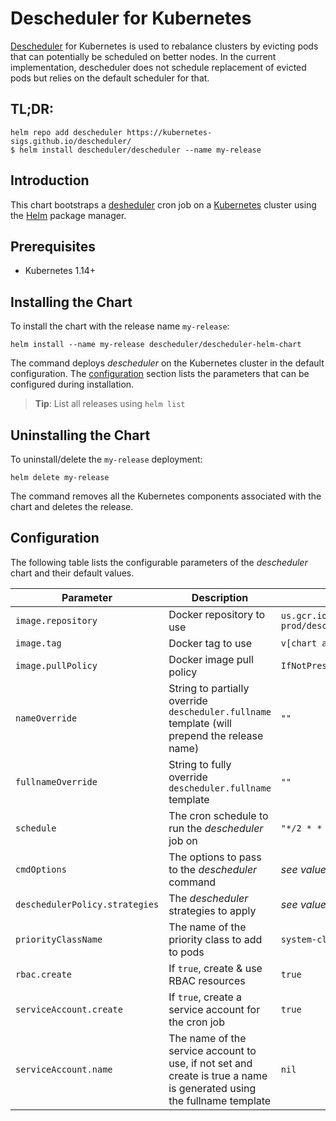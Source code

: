 # Descheduler for Kubernetes

[Descheduler](https://github.com/kubernetes-sigs/descheduler/) for Kubernetes is used to rebalance clusters by evicting pods that can potentially be scheduled on better nodes. In the current implementation, descheduler does not schedule replacement of evicted pods but relies on the default scheduler for that.

## TL;DR:

```shell
helm repo add descheduler https://kubernetes-sigs.github.io/descheduler/
$ helm install descheduler/descheduler --name my-release
```

## Introduction

This chart bootstraps a [desheduler](https://github.com/kubernetes-sigs/descheduler/) cron job on a [Kubernetes](http://kubernetes.io) cluster using the [Helm](https://helm.sh) package manager.

## Prerequisites

- Kubernetes 1.14+

## Installing the Chart

To install the chart with the release name `my-release`:

```shell
helm install --name my-release descheduler/descheduler-helm-chart
```

The command deploys _descheduler_ on the Kubernetes cluster in the default configuration. The [configuration](#configuration) section lists the parameters that can be configured during installation.

> **Tip**: List all releases using `helm list`

## Uninstalling the Chart

To uninstall/delete the `my-release` deployment:

```shell
helm delete my-release
```

The command removes all the Kubernetes components associated with the chart and deletes the release.

## Configuration

The following table lists the configurable parameters of the _descheduler_ chart and their default values.

| Parameter                      | Description                                                                                                           | Default                                                |
| ------------------------------ | --------------------------------------------------------------------------------------------------------------------- | ------------------------------------------------------ |
| `image.repository`             | Docker repository to use                                                                                              | `us.gcr.io/k8s-artifacts-prod/descheduler/descheduler` |
| `image.tag`                    | Docker tag to use                                                                                                     | `v[chart appVersion]`                                              |
| `image.pullPolicy`             | Docker image pull policy                                                                                              | `IfNotPresent`                                         |
| `nameOverride`                 | String to partially override `descheduler.fullname` template (will prepend the release name)                          | `""`                                                   |
| `fullnameOverride`             | String to fully override `descheduler.fullname` template                                                              | `""`                                                   |
| `schedule`                     | The cron schedule to run the _descheduler_ job on                                                                     | `"*/2 * * * *"`                                        |
| `cmdOptions`                   | The options to pass to the _descheduler_ command                                                                      | _see values.yaml_                                      |
| `deschedulerPolicy.strategies` | The _descheduler_ strategies to apply                                                                                 | _see values.yaml_                                      |
| `priorityClassName`            | The name of the priority class to add to pods                                                                         | `system-cluster-critical`                              |
| `rbac.create`                  | If `true`, create & use RBAC resources                                                                                | `true`                                                 |
| `serviceAccount.create`        | If `true`, create a service account for the cron job                                                                  | `true`                                                 |
| `serviceAccount.name`          | The name of the service account to use, if not set and create is true a name is generated using the fullname template | `nil`                                                  |
